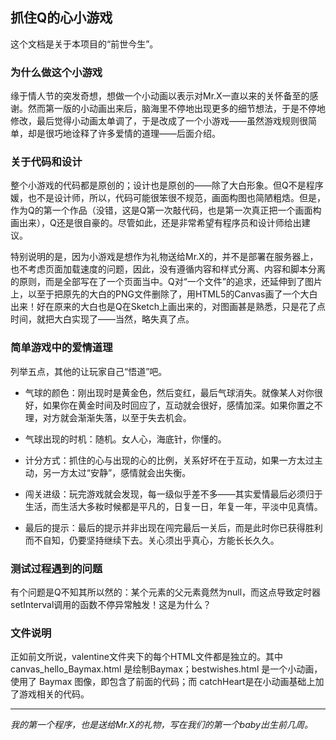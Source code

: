 ## **抓住Q的心**小游戏

这个文档是关于本项目的“前世今生”。


### 为什么做这个小游戏

缘于情人节的突发奇想，想做一个小动画以表示对Mr.X一直以来的关怀备至的感谢。然而第一版的小动画出来后，脑海里不停地出现更多的细节想法，于是不停地修改，最后觉得小动画太单调了，于是改成了一个小游戏——虽然游戏规则很简单，却是很巧地诠释了许多爱情的道理——后面介绍。

### 关于代码和设计

整个小游戏的代码都是原创的；设计也是原创的——除了大白形象。但Q不是程序媛，也不是设计师，所以，代码可能很笨很不规范，画面构图也简陋粗焅。但是，作为Q的第一个作品（没错，这是Q第一次敲代码，也是第一次真正把一个画面构画出来），Q还是很自豪的。尽管如此，还是非常希望有程序员和设计师给出建议。

特别说明的是，因为小游戏是想作为礼物送给Mr.X的，并不是部署在服务器上，也不考虑页面加载速度的问题，因此，没有遵循内容和样式分离、内容和脚本分离的原则，而是全部写在了一个页面当中。Q对“一个文件”的追求，还延伸到了图片上，以至于把原先的大白的PNG文件删除了，用HTML5的Canvas画了一个大白出来！好在原来的大白也是Q在Sketch上画出来的，对图画甚是熟悉，只是花了点时间，就把大白实现了——当然，略失真了点。

### 简单游戏中的爱情道理

列举五点，其他的让玩家自己“悟道”吧。

- 气球的颜色：刚出现时是黄金色，然后变红，最后气球消失。就像某人对你很好，如果你在黄金时间及时回应了，互动就会很好，感情加深。如果你置之不理，对方就会渐渐失落，以至于失去机会。

- 气球出现的时机：随机。女人心，海底针，你懂的。

- 计分方式：抓住的心与出现的心的比例，关系好坏在于互动，如果一方太过主动，另一方太过“安静”，感情就会出失衡。

- 闯关进级：玩完游戏就会发现，每一级似乎差不多——其实爱情最后必须归于生活，而生活大多籹时候都是平凡的，日复一日，年复一年，平淡中见真情。

- 最后的提示：最后的提示并非出现在闯完最后一关后，而是此时你已获得胜利而不自知，仍要坚持继续下去。关心须出乎真心，方能长长久久。

### 测试过程遇到的问题

有个问题是Q不知其所以然的：某个元素的父元素竟然为null，而这点导致定时器setInterval调用的函数不停异常触发！这是为什么？

### 文件说明

正如前文所说，valentine文件夹下的每个HTML文件都是独立的。其中 canvas_hello_Baymax.html 是绘制Baymax；bestwishes.html 是一个小动画，使用了 Baymax 图像，即包含了前面的代码；而 catchHeart是在小动画基础上加了游戏相关的代码。

***

_我的第一个程序，也是送给Mr.X的礼物，写在我们的第一个baby出生前几周。_
